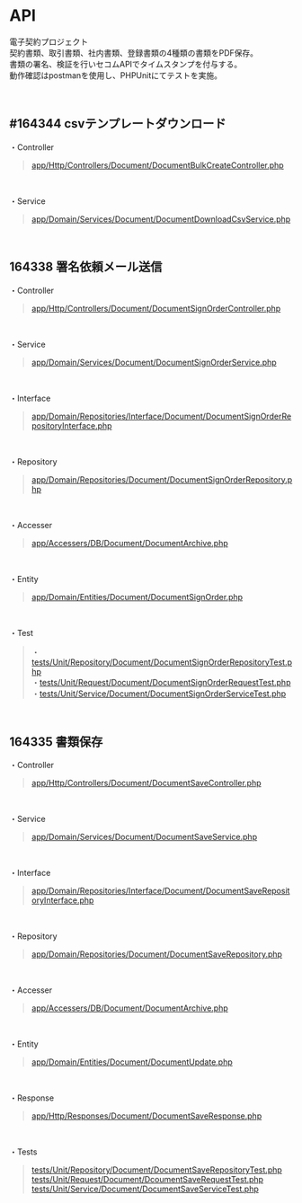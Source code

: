 # API
電子契約プロジェクト<br>
契約書類、取引書類、社内書類、登録書類の4種類の書類をPDF保存。<br>
書類の署名、検証を行いセコムAPIでタイムスタンプを付与する。<br>
動作確認はpostmanを使用し、PHPUnitにてテストを実施。


<br>

## #164344 csvテンプレートダウンロード
・Controller
>[app/Http/Controllers/Document/DocumentBulkCreateController.php](https://github.com/genki1117/DTG-API/blob/feature/%23164344/app/Http/Controllers/Document/DocumentBulkCreateController.php)
<br>

・Service
>[app/Domain/Services/Document/DocumentDownloadCsvService.php](https://github.com/genki1117/DTG-API/blob/feature/%23164344/app/Domain/Services/Document/DocumentDownloadCsvService.php)<br>

<br>

## 164338 署名依頼メール送信
・Controller
>[app/Http/Controllers/Document/DocumentSignOrderController.php](https://github.com/genki1117/DTG-API/blob/feature/%23164338/app/Http/Controllers/Document/DocumentSignOrderController.php)
<br>

・Service
>[app/Domain/Services/Document/DocumentSignOrderService.php](https://github.com/genki1117/DTG-API/blob/feature/%23164338/app/Domain/Services/Document/DocumentSignOrderService.php)
<br>

・Interface
>[app/Domain/Repositories/Interface/Document/DocumentSignOrderRepositoryInterface.php](https://github.com/genki1117/DTG-API/blob/feature/%23164338/app/Domain/Repositories/Interface/Document/DocumentSignOrderRepositoryInterface.php)
<br>

・Repository
>[app/Domain/Repositories/Document/DocumentSignOrderRepository.php](https://github.com/genki1117/DTG-API/blob/feature/%23164338/app/Domain/Repositories/Document/DocumentSignOrderRepository.php)
<br>

・Accesser
> [app/Accessers/DB/Document/DocumentArchive.php](https://github.com/genki1117/DTG-API/blob/feature/%23164338/app/Accessers/DB/Document/DocumentArchive.php)
<br>

・Entity
>[app/Domain/Entities/Document/DocumentSignOrder.php](https://github.com/genki1117/DTG-API/blob/feature/%23164338/app/Domain/Entities/Document/DocumentSignOrder.php)
<br>

・Test
>・[tests/Unit/Repository/Document/DocumentSignOrderRepositoryTest.php](https://github.com/genki1117/DTG-API/blob/feature/%23164338/tests/Unit/Repository/Document/DocumentSignOrderRepositoryTest.php)<br>
>・[tests/Unit/Request/Document/DocumentSignOrderRequestTest.php](https://github.com/genki1117/DTG-API/blob/feature/%23164338/tests/Unit/Request/Document/DocumentSignOrderRequestTest.php)<br>
>・[tests/Unit/Service/Document/DocumentSignOrderServiceTest.php](https://github.com/genki1117/DTG-API/blob/feature/%23164338/tests/Unit/Service/Document/DocumentSignOrderServiceTest.php)

<br>

## 164335 書類保存
・Controller
>[app/Http/Controllers/Document/DocumentSaveController.php](https://github.com/genki1117/DTG-API/blob/feature/%23164335/app/Http/Controllers/Document/DocumentSaveController.php)
<br>

・Service
>[app/Domain/Services/Document/DocumentSaveService.php](https://github.com/genki1117/DTG-API/blob/feature/%23164335/app/Domain/Services/Document/DocumentSaveService.php)
<br>

・Interface
>[app/Domain/Repositories/Interface/Document/DocumentSaveRepositoryInterface.php](https://github.com/genki1117/DTG-API/blob/feature/%23164335/app/Domain/Repositories/Interface/Document/DocumentSaveRepositoryInterface.php)
<br>

・Repository
>[app/Domain/Repositories/Document/DocumentSaveRepository.php](https://github.com/genki1117/DTG-API/blob/feature/%23164335/app/Domain/Repositories/Document/DocumentSaveRepository.php)
<br>

・Accesser
> [app/Accessers/DB/Document/DocumentArchive.php](https://github.com/genki1117/DTG-API/blob/feature/%23164338/app/Accessers/DB/Document/DocumentArchive.php)
<br>

・Entity
>[app/Domain/Entities/Document/DocumentUpdate.php](https://github.com/genki1117/DTG-API/blob/feature/%23164335/app/Domain/Entities/Document/DocumentUpdate.php)
<br>

・Response
>[app/Http/Responses/Document/DocumentSaveResponse.php](https://github.com/genki1117/DTG-API/blob/feature/%23164335/app/Http/Responses/Document/DocumentSaveResponse.php)
<br>

・Tests
> [tests/Unit/Repository/Document/DocumentSaveRepositoryTest.php](https://github.com/genki1117/DTG-API/blob/feature/%23164335/tests/Unit/Repository/Document/DocumentSaveRepositoryTest.php)<br>
> [tests/Unit/Request/Document/DcoumentSaveRequestTest.php](https://github.com/genki1117/DTG-API/blob/feature/%23164335/tests/Unit/Request/Document/DcoumentSaveRequestTest.php)<br>
> [tests/Unit/Service/Document/DocumentSaveServiceTest.php](https://github.com/genki1117/DTG-API/blob/feature/%23164335/tests/Unit/Service/Document/DocumentSaveServiceTest.php)
